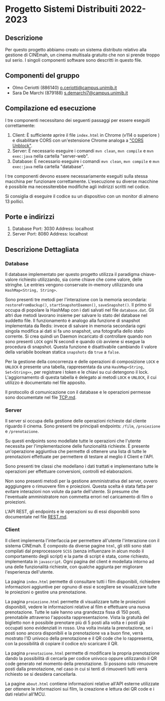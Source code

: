 # Progetto Sistemi Distribuiti 2022-2023

## Descrizione

Per questo progetto abbiamo creato un sistema distributo relativo alla gestione di CINEmah,  un cinema multisala gratuito che non si prende troppo sul serio. I singoli componenti software sono descritti in questo file.

## Componenti del gruppo

* Olmo Ceriotti (886140) <o.ceriotti@campus.unimib.it>
* Sara De Marchi (879188) <s.demarchi7@campus.unimib.it>

## Compilazione ed esecuzione

I tre componenti necessitano dei seguenti passaggi per essere eseguiti correttamente:

1. Client: È sufficiente aprire il file `index.html` in Chrome (v114 o superiore ) e disabilitare CORS con un'estensione Chrome analoga a ["CORS Unblock"](https://chrome.google.com/webstore/detail/cors-unblock/lfhmikememgdcahcdlaciloancbhjino).
2. Server: È necessario eseguire i comandi `mvn clean`, `mvn compile` e `mvn exec:java` nella cartella "server-web".
3. Database: È necessario eseguire i comandi `mvn clean`, `mvn compile` e `mvn exec:java` nella cartella "database".

I tre componenti devono essere necessariamente eseguiti sulla stessa macchina per funzionare correttamente. L'esecuzione su diverse macchine è possibile ma necessiterebbe modifiche agli indirizzi scritti nel codice.

Si consiglia di eseguire il codice su un dispositivo con un monitor di almeno 13 pollici.

## Porte e indirizzi

1. Database Port: 3030 Address: localhost
2. Server Port: 8080 Address: localhost

## Descrizione Dettagliata

### Database

Il database implementato per questo progetto utilizza il paradigma chiave-valore richiesto utilizzando, sia come chiave che come valore, delle stringhe. Le entries vengono conservate in-memory utilizzando una `HashMap<String, String>`.

Sono presenti tre metodi per l'interazione con la memoria secondaria: `restoreFromBackup()`, `startSnapshotDaemon()`, `saveSnapshot()`. Il primo si occupa di popolare la HashMap con i dati salvati nel file `database.dat`. Gli altri due metodi lavorano insieme per salvare lo stato del database nel suddetto file. Il funzionamento è analogo alla funzione di snapshot implementata da Redis: invece di salvare in memoria secondaria ogni singola modifica ai dati si fa uno snapshot, una fotografia dello stato corrente. Si crea quindi un Daemon incaricato di controllare quando non sono presenti `LOCK` ogni N secondi e quando ciò avviene si esegue la procedura di snapshot. Questa funzione è disattivabile cambiando il valore della variabile boolean statica `snapshots` da `true` a `false`.

Per la gestione della concorrenza e delle operazioni di composizione `LOCK` e `UNLOCK` è presente una tabella, rappresentata da una `HashMap<String, Set<String>>`, per registrare i token e le chiavi su cui detengono il lock. L'aggiornamento di questa tabella è delegato ai metodi `LOCK` e `UNLOCK`, il cui utilizzo è documentato nel file apposito.

Il protocollo di comunicazione con il database e le operazioni permesse sono documentate nel file [TCP.md](./TCP.md).

### Server

Il server si occupa della gestione delle operazioni richieste dal cliente riguardo il cinema. Sono presenti tre principali endpoints: `/film`, `/proiezione` e `/prenotazione`. 

Su questi endpoints sono modellate tutte le operazioni che l'utente necessita per l'implementazione delle funzionalità richieste. È presente un'operazione aggiuntiva che permette di ottenere una lista di tutte le prenotazioni effettuate per permettere di testare al meglio il Client e l'API.

Sono presenti tre classi che modellano i dati trattati e implementano tutte le operazioni per effettuare conversioni, controlli ed elaborazioni.

Non sono presenti metodi per la gestione amministrativa del server, ovvero agggiungere o rimuovere film e proiezioni. Questa scelta è stata fatta per evitare interazioni non volute da parte dell'utente. Si presume che l'eventuale amministratore non commetta errori nel caricamento di film o proiezioni.

L'API REST, gli endpoints e le operazioni su di essi disponibili sono documentate nel file [REST.md](./REST.md).

### Client

Il client implementa l'interfaccia per permettere all'utente l'interazione con il sistema CINEmah. È composto da diverse pagine `html`, gli stili sono stati compilati dal preprocessore `SCSS` (senza influenzare in alcun modo il comportamento degli script) e la parte di script è stata, come richiesto, implementata in `javascript`. Ogni pagina del client è modellata intorno ad una delle funzionalità richieste, con qualche aggiunta per migliorare l'esperienza dell'utente.

La pagina `index.html` permette di consultare tutti i film disponibili, richiedere informazioni aggiuntive per ognuno di essi e scegliere se visualizzare tutte le proiezioni o gestire una prenotazione.

La pagina `proiezione.html` permette di visualizzare tutte le proiezioni disponibili, vedere le informazioni relative al film e effettuare una nuova prenotazione. Tutte le sale hanno una grandezza fissa di 150 posti, prenotabile attraverso l'apposita rappresentazione. Vista la gratuità del biglietto non è possibile prenotare più di 5 posti alla volta e i posti già occupati sono evidenziati in rosso. Una volta inviata la prenotazione, se i posti sono ancora disponibili e la prenotazione va a buon fine, verrà mostrato l'ID univoco della prenotazione e il QR code che lo rappresenta, con la possibilità di copiare il codice e/o scaricare il QR.

La pagina `prenotazione.html` permette di modificare la propria prenotazione dando la possibilità di cercarla per codice univoco oppure utilizzando il QR code generato nel momento della prenotazione. Si possono solo rimuovere posti dalla prenotazione, nel caso in cui si tenti di rimuoverli tutti verrà richiesto se si desidera cancellarla.

La pagine `about.html` contiene informazioni relative all'API esterne utilizzate per ottenere le informazioni sui film, la creazione e lettura dei QR code e i dati relativi all'MCU.